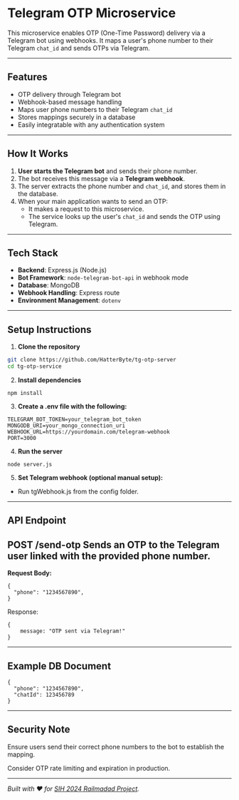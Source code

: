 # Telegram OTP Microservice

This microservice enables OTP (One-Time Password) delivery via a Telegram bot using webhooks. It maps a user's phone number to their Telegram `chat_id` and sends OTPs via Telegram.

---

## Features

- OTP delivery through Telegram bot
- Webhook-based message handling
- Maps user phone numbers to their Telegram `chat_id`
- Stores mappings securely in a database
- Easily integratable with any authentication system
---
## How It Works

1. **User starts the Telegram bot** and sends their phone number.
2. The bot receives this message via a **Telegram webhook**.
3. The server extracts the phone number and `chat_id`, and stores them in the database.
4. When your main application wants to send an OTP:
   - It makes a request to this microservice.
   - The service looks up the user's `chat_id` and sends the OTP using Telegram.
---
## Tech Stack

- **Backend**: Express.js (Node.js)
- **Bot Framework**: `node-telegram-bot-api` in webhook mode
- **Database**: MongoDB 
- **Webhook Handling**: Express route
- **Environment Management**: `dotenv`

---
## Setup Instructions

1. **Clone the repository**
```bash
git clone https://github.com/HatterByte/tg-otp-server
cd tg-otp-service
```

2. **Install dependencies**
```
npm install
```
3. **Create a .env file with the following:**
```
TELEGRAM_BOT_TOKEN=your_telegram_bot_token
MONGODB_URI=your_mongo_connection_uri
WEBHOOK_URL=https://yourdomain.com/telegram-webhook
PORT=3000
```
4. **Run the server**
```
node server.js
```

5. **Set Telegram webhook (optional manual setup):**

- Run tgWebhook.js from the config folder.
---
## API Endpoint
**POST /send-otp**
Sends an OTP to the Telegram user linked with the provided phone number.
---
**Request Body:**
```
{
  "phone": "1234567890",
}
```
Response:
```
{ 
    message: "OTP sent via Telegram!" 
}
```
---
## Example DB Document
```
{
  "phone": "1234567890",
  "chatId": 123456789
}
```
---

## Security Note
Ensure users send their correct phone numbers to the bot to establish the mapping.

Consider OTP rate limiting and expiration in production.

---

*Built with ❤️ for [SIH 2024 Railmadad Project](https://github.com/RedHillSIH/RailMadad).*
